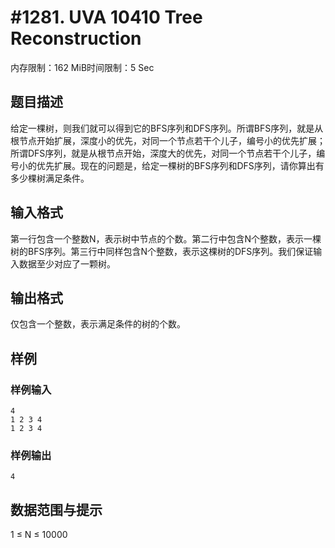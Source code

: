 # #1281. UVA 10410 Tree Reconstruction

内存限制：162 MiB时间限制：5 Sec

## 题目描述

给定一棵树，则我们就可以得到它的BFS序列和DFS序列。所谓BFS序列，就是从根节点开始扩展，深度小的优先，对同一个节点若干个儿子，编号小的优先扩展；所谓DFS序列，就是从根节点开始，深度大的优先，对同一个节点若干个儿子，编号小的优先扩展。现在的问题是，给定一棵树的BFS序列和DFS序列，请你算出有多少棵树满足条件。

## 输入格式

第一行包含一个整数N，表示树中节点的个数。第二行中包含N个整数，表示一棵树的BFS序列。第三行中同样包含N个整数，表示这棵树的DFS序列。我们保证输入数据至少对应了一颗树。

## 输出格式

仅包含一个整数，表示满足条件的树的个数。

## 样例

### 样例输入

    
    4
    1 2 3 4
    1 2 3 4
    
    

### 样例输出

    
    4
    

## 数据范围与提示

1 &le; N &le; 10000
